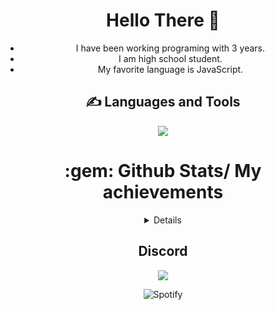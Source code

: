 <div align="center">
 <h1>Hello There 👋</h1> 

 - I have been working programing with 3 years.
 - I am high school student.
 - My favorite language is JavaScript.

</div>

<div align="center">
 <h2>✍ Languages and Tools</h2>
 <img src="https://skillicons.dev/icons?i=css,sass,html,ts,js,tailwindcss,mongodb,discord,redis,mysql,sqlite,git,cloudflare,github,nodejs,vscode,express,cpp,react,aws,vite" />
</div>

<div align="center">

<h1> :gem: Github Stats/ My achievements </h1>
<details>
<p align="center">
  <a href="https://github.com/wervlad">
    <img src="http://github-profile-summary-cards.vercel.app/api/cards/profile-details?username=iqojs&theme=transparent" />
  </a>
  <a href="https://github.com/wervlad">
    <img src="https://github-readme-streak-stats.herokuapp.com/?user=iqojs&hide_border=true&card_width=338&theme=transparent" />
  </a>
  <a href="https://github.com/wervlad">
    <img src="http://github-profile-summary-cards.vercel.app/api/cards/stats?username=iqojs&theme=transparent" />
  </a>
  <a href="https://github.com/iqojs">
    <img src="https://github-readme-stats.vercel.app/api/top-langs/?username=iqojs"/>
  </a>
</p>
</details>

<div align="center">
<h2>Discord</h2>
 <a href="https://discord.com/users/1015845680067133480">
 <img src="https://lanyard-profile-readme.vercel.app/api/1015845680067133480"></a>
</div>

![Spotify](https://spotify-github-profile.vercel.app/api/view?uid=6a8e1uyfu9cxv6wwjn4r2w0h5&cover_image=true&theme=default&show_offline=false&background_color=121212&interchange=false)
